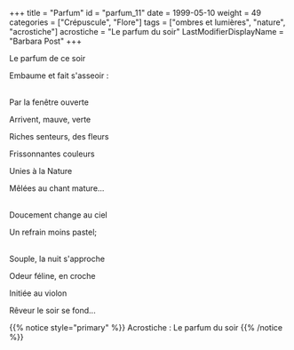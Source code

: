 +++
title = "Parfum"
id = "parfum_11"
date = 1999-05-10
weight = 49
categories = ["Crépuscule", "Flore"]
tags = ["ombres et lumières", "nature", "acrostiche"]
acrostiche = "Le parfum du soir"
LastModifierDisplayName = "Barbara Post"
+++

Le parfum de ce soir

Embaume et fait s'asseoir :

 \
Par la fenêtre ouverte

Arrivent, mauve, verte

Riches senteurs, des fleurs

Frissonnantes couleurs

Unies à la Nature

Mêlées au chant mature...

 \
Doucement change au ciel

Un refrain moins pastel;

 \
Souple, la nuit s'approche

Odeur féline, en croche

Initiée au violon

Rêveur le soir se fond...

{{% notice style="primary" %}}
Acrostiche : Le parfum du soir
{{% /notice %}}
